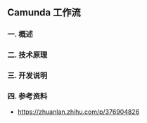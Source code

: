 ## Camunda 工作流

### 一.  概述

### 二.  技术原理

### 三.  开发说明

### 四.  参考资料 

- https://zhuanlan.zhihu.com/p/376904826

